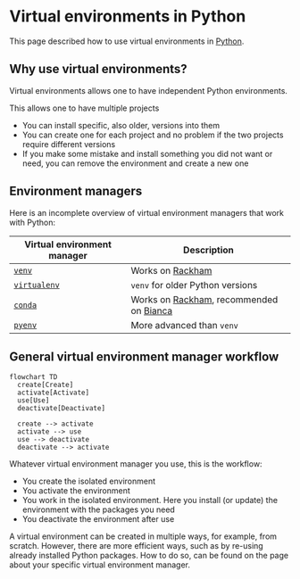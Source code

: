 # Virtual environments in Python

This page described how to use virtual environments in [Python](python.md).

## Why use virtual environments?

Virtual environments allows one to have independent Python environments.

This allows one to have multiple projects

- You can install specific, also older, versions into them
- You can create one for each project and no problem if the two projects
  require different versions
- If you make some mistake and install something you did not want or need, you
  can remove the environment and create a new one

## Environment managers

Here is an incomplete overview of virtual environment managers that work with Python:

Virtual environment manager          |Description
-------------------------------------|--------------------------------
[`venv`](python_venv.md)             |Works on [Rackham](../cluster_guides/rackham.md)
[`virtualenv`](python_virtualenv.md) |`venv` for older Python versions
[`conda`](../software/conda.md)|Works on [Rackham](../cluster_guides/rackham.md), recommended on [Bianca](../cluster_guides/bianca.md)
[`pyenv`](python_pyenv.md)           |More advanced than `venv`

## General virtual environment manager workflow

```mermaid
flowchart TD
  create[Create]
  activate[Activate]
  use[Use]
  deactivate[Deactivate]

  create --> activate
  activate --> use
  use --> deactivate
  deactivate --> activate
```

Whatever virtual environment manager you use, this is the workflow:

- You create the isolated environment
- You activate the environment
- You work in the isolated environment.
  Here you install (or update) the environment with the packages you need
- You deactivate the environment after use

A virtual environment can be created in multiple ways,
for example, from scratch.
However, there are more efficient ways,
such as by re-using already installed Python packages.
How to do so, can be found on the page about your specific virtual environment manager.
